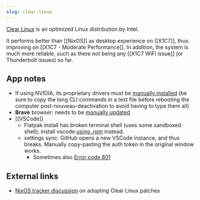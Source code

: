 ```yaml
---
slug: clear-linux
---
```


[Clear Linux](https://clearlinux.org/) is an optimized Linux distribution by Intel.

It performs better than [[NixOS]] as desktop experience on [[X1C7]], thus improving on [[X1C7 - Moderate Performance]]. In addition, the system is much more reliable, such as there not being any [[X1C7 WiFi issue]] (or Thunderbolt issues) so far.

## App notes

- If using NVIDIA, its proprietary drivers must be [manually installed](https://docs.01.org/clearlinux/latest/zh_CN/tutorials/nvidia.html) (be sure to copy the long CLI commands in a text file before rebooting the computer post-nouveau-deactivation to avoid having to type them all)
- **Brave** browser: needs to be [manually updated](https://community.clearlinux.org/t/installing-brave-browser-on-clear-linux/1131)
- [[VSCode]] 
  - Flatpak install has broken terminal shell (uses some sandboxed shell); install vscode [using .rpm](https://community.clearlinux.org/t/best-way-to-install-rpms/5036) instead.
  - settings sync: GitHub opens a new VSCode instance, and thus breaks. Manually copy-pasting the auth token in the original window works.
    - Sometimes also [Error code 801](https://github.com/microsoft/vscode-pull-request-github/issues/1221)

## External links

- [NixOS tracker discussion](https://github.com/NixOS/nixpkgs/issues/63708) on adopting Clear Linux patches